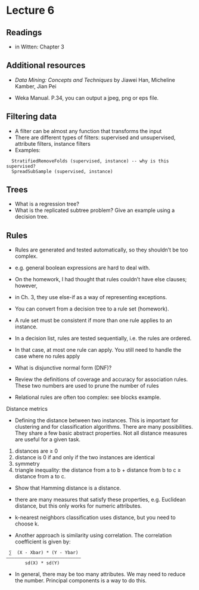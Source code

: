 Lecture 6
=========

## Readings

* in Witten: Chapter 3 

## Additional resources

* *Data Mining: Concepts and Techniques* by Jiawei Han, Micheline Kamber, Jian Pei

* Weka Manual. P.34, you can output a jpeg, png or eps file. 

## Filtering data

* A filter can be almost any function that transforms the input
* There are different types of filters: supervised and unsupervised, attribute filters, instance filters
* Examples:

```
  StratifiedRemoveFolds (supervised, instance) -- why is this supervised?
  SpreadSubSample (supervised, instance)
```

## Trees

* What is a regression tree?
* What is the replicated subtree problem? Give an example using a decision tree. 

## Rules

* Rules are generated and tested automatically, so they shouldn’t be too complex.
* e.g. general boolean expressions are hard to deal with.

* On the homework, I had thought that rules couldn’t have else clauses; however,
* in Ch. 3, they use else-if as a way of representing exceptions.

* You can convert from a decision tree to a rule set (homework).
* A rule set must be consistent if more than one rule applies to an instance.
* In a decision list, rules are tested sequentially, i.e. the rules are ordered.
 * In that case, at most one rule can apply. You still need to handle the case where no rules apply

* What is disjunctive normal form (DNF)?
* Review the definitions of coverage and accuracy for association rules. These two numbers are used to prune the number of rules

* Relational rules are often too complex: see blocks example. 

Distance metrics

* Defining the distance between two instances. This is important for clustering and for classification algorithms. There are many possibilities. They share a few basic abstract properties. Not all distance measures are useful for a given task.
 1. distances are ≥ 0
 2. distance is 0 if and only if the two instances are identical
 3. symmetry
 4. triangle inequality: the distance from a to b + distance from b to c ≥ distance from a to c. 
* Show that Hamming distance is a distance.
* there are many measures that satisfy these properties, e.g. Euclidean distance, but this only works for numeric attributes.

* k-nearest neighbors classification uses distance, but you need to choose k.
* Another approach is similarity using correlation. The correlation coefficient is given by:

```
 ∑  (X - Xbar) * (Y - Ybar) 
————————————————————————————
       sd(X) * sd(Y)
```

* In general, there may be too many attributes. We may need to reduce the number. Principal components is a way to do this. 

